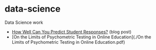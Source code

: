 # data-science
Data Science work

- [How Well Can You Predict Student Responses?](./how-well-can-you-predict-student-responses.md) (blog post)
- [On the Limits of Psychometric Testing in Online Education](./On the Limits of Psychometric Testing in Online Education.pdf)
